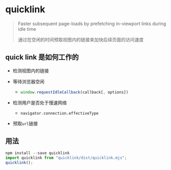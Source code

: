 # quicklink

> Faster subsequent page-loads by prefetching in-viewport links during idle time
>
> 通过在空闲的时间预取视图内的链接来加快后续页面的访问速度

## quick link 是如何工作的

* 检测视图内的链接

* 等待浏览器空闲

  * ```javascript
    window.requestIdleCallback(callback[, options])
    ```

* 检测用户是否处于慢速网络

  * `navigator.connection.effectiveType`

* 预取`url`链接
## 用法
```javascript
npm install --save quicklink
import quicklink from "quicklink/dist/quicklink.mjs";
quicklink();
```